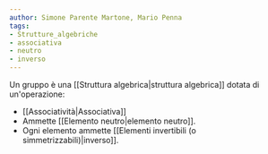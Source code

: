 ```yaml
---
author: Simone Parente Martone, Mario Penna
tags:
- Strutture_algebriche
- associativa
- neutro
- inverso
---
```

Un gruppo è una [[Struttura algebrica|struttura algebrica]] dotata di un'operazione:
- [[Associatività|Associativa]]
- Ammette [[Elemento neutro|elemento neutro]].
- Ogni elemento ammette [[Elementi invertibili (o simmetrizzabili)|inverso]].